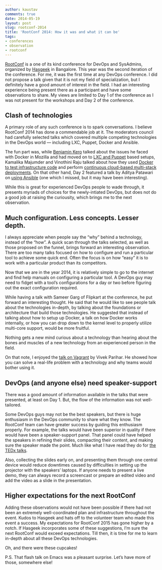 ```yaml
---
author: kaustav
comments: true
date: 2014-05-19
layout: post
slug: rootconf-2014
title: 'RootConf 2014: How it was and what it can be'
tags:
- conferences
- observation
- rootconf
---
```


[RootConf](https://rootconf.in) is a one of its kind conference for DevOps and SysAdmins, organized by [Hasgeek](https://hasgeek.com) in Bangalore. This year was the second iteration of the conference. For me, it was the first time at any DevOps conference. I did not propose a talk given that it is not my field of specialization, but I definitely have a good amount of interest in the field. I had an interesting experience being present there as a participant and have some observations to share. My views are limited to Day 1 of the conference as I was not present for the workshops and Day 2 of the conference.<!-- more -->



## Clash of technologies



A primary role of any such conference is to spark conversations. I believe RootConf 2014 has done a commendable job at it. The moderators council had carefully selected talks which covered multiple competing technologies in the DevOps world — including LXC, Puppet, Docker and Ansible.

The fun part was, while [Benjamin Kero](https://twitter.com/bkero) talked about the issues he faced with Docker in Mozilla and had moved on to [LXC and Puppet](https://rootconf.in/2014/conference#1108-quick-prototyping-with-lxc-and-puppet) based setups, Kamalika Majumder and Vinothini Raju talked about how they used [Docker to test infrastructure code](https://rootconf.in/2014/conference#1045-testing-infrastructure-code-using-test-kitchen-doc) and perform [continuous cloud-based multi-stack deployments](https://rootconf.in/2014/conference#1039-continuous-multi-stack-deployments-on-cloud-using-). On that other hand, Day 2 featured a talk by Aditya Patawari on [using Ansible](https://rootconf.in/2014/conference#1041-building-orchestration-and-configuration-with-ansi) (one which I missed, but it may have been interesting).

While this is great for experienced DevOps people to wade through, it presents myriads of choices for the newly-intiated DevOps, but does not do a good job at raising the curiousity, which brings me to the next observation.



## Much configuration. Less concepts. Lesser depth.



I always appreciate when people say the “why” behind a technology, instead of the “how”. A quick scan through the talks selected, as well as those proposed on the funnel, brings forward an interesting observation. There are too many talks focused on how to configure and run a particular tool to achieve some quick end. Often the focus is on how “easy” it is to work with a particular product than its competitors.

Now that we are in the year 2014, it is relatively simple to go to the internet and find help manuals on configuring a particular tool. A DevOps guy may need to fidget with a tool’s configurations for a day or two before figuring out the exact configuration required.

While having a talk with Sameer Garg of Flipkart at the conference, he put forward an interesting thought. He said that he would like to see people talk about the technologies in-depth, by talking about the foundations or architecture that build those technologies. He suggested that instead of talking about how to setup up Docker, a talk on how Docker works internally, or how you can drop down to the kernel level to properly utilize multi-core support, would be more fruitful.

Nothing gets a new mind curious about a technology than hearing about the bones and muscles of a new technology from an experienced person in the field.

On that note, I enjoyed the [talk on Vagrant](https://rootconf.in/2014/conference#1042-how-fast-can-you-onboard-a-new-team-member) by Vivek Parihar. He showed how you can solve a real-life problem with a technology and why teams would bother using it.



## DevOps (and anyone else) need speaker-support



There was a good amount of information available in the talks that were presented, at least on Day 1. But, the flow of the information was not well-tailored.

Some DevOps guys may not be the best speakers, but there is huge enthusiasm in the DevOps community to share what they know. The RootConf team can have greater success by guiding this enthusiasm properly. For example, the talks would have been superior in quality if there would have been a speaker-support panel. That panel could have helped the speakers in refining their slides, compacting their content, and making sure the speaker made the point. Much like what I have read they do for [the TEDx talks](http://christianheilmann.com/2014/05/13/thank-you-tedx-thessaloniki/).

Also, collecting the slides early on, and presenting them through one central device would reduce downtimes caused by difficulties in setting up the projector with the speakers’ laptops. If anyone needs to present a live demo, they can always record a screencast or prepare an edited video and add the video as a slide in the presentation.



## Higher expectations for the next RootConf



Adding these observations would not have been possible if there had not been an extremely well-coordinated plan and infrastructure throughout the event. Kudos to Hasgeek and hats off to the volunteer team who made this event a success. My expectations for RootConf 2015 has gone higher by a notch. If Hasgeek incorporates some of these suggestions, I’m sure the next RootConf would exceed expectations. Till then, it is time for me to learn in-depth about all these DevOps technologies.

Oh, and there were these cupcakes!

P.S. That flash talk on Emacs was a pleasant surprise. Let’s have more of those, somewhere else!
